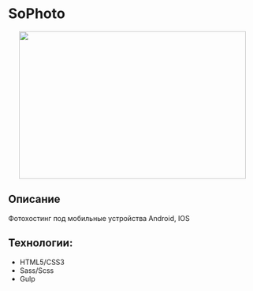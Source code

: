 # SoPhoto
<p align="center">
  <img src="https://lee-web.online/public/assets/promo_github/sophoto.jpg" width="460" height="300">
</p>

## Описание
Фотохостинг под мобильные устройства Android, IOS

## Технологии:
<ul>
<li>HTML5/CSS3</li>
<li>Sass/Scss</li>
<li>Gulp</li>
</ul>
